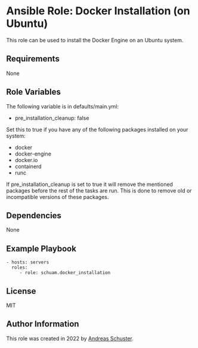 # Ansible Role: Docker Installation (on Ubuntu)

This role can be used to install the Docker Engine on an Ubuntu system.


## Requirements

None


## Role Variables

The following variable is in defaults/main.yml:

- pre_installation_cleanup: false

Set this to true if you have any of the following packages installed on your
system:

- docker
- docker-engine
- docker.io
- containerd
- runc

If pre_installation_cleanup is set to true it will remove the mentioned
packages before the rest of the tasks are run. This is done to remove old or
incompatible versions of these packages.


## Dependencies

None


## Example Playbook

    - hosts: servers
      roles:
         - role: schuam.docker_installation

## License

MIT


## Author Information

This role was created in 2022 by [Andreas Schuster](https://www.schuam.de/).

